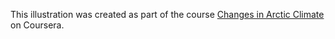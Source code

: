 This illustration was created as part of the course [Changes in Arctic Climate](https://www.coursera.org/learn/arctic-present-past-future/) on Coursera. 
